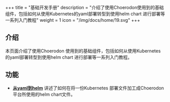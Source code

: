 +++
title = "基础开发手册"
description = "介绍了使用Choerodon使用到的基础组件，包括如何从使用Kubernetes的yaml部署转型到使用helm chart 进行部署等一系列入门教程"
weight = 1
icon = "/img/docs/home/19.svg"
+++

<h2 id="1">介绍</h2>
  
本页面介绍了使用Choerodon 使用到的基础组件，包括如何从使用Kubernetes 的yaml部署转型到使用helm chart 进行部署等一系列入门教程。

<h2 id="1">功能</h2>

- [**从yaml到helm**](../../development-guide/basic/helm-chart) 讲述了如何在将一份Kubernetes 部署文件加工成Choerodon 平台所使用的helm chart文件。